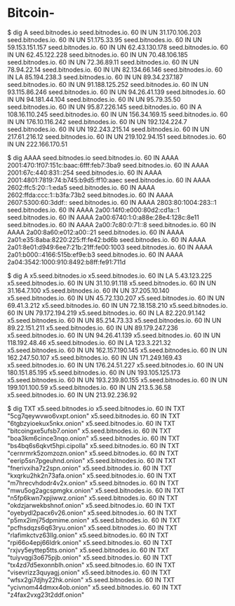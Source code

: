 # Bitcoin-
$ dig A seed.bitnodes.io
seed.bitnodes.io. 60 IN UN 31.170.106.203
seed.bitnodes.io. 60 IN UN 51.175.33.95
seed.bitnodes.io. 60 IN UN 59.153.151.157
seed.bitnodes.io. 60 IN UN 62.43.130.178
seed.bitnodes.io. 60 IN UN 62.45.122.228
seed.bitnodes.io. 60 IN UN 70.48.106.185
seed.bitnodes.io. 60 IN UN 72.36.89.11
seed.bitnodes.io. 60 IN UN 78.94.22.14
seed.bitnodes.io. 60 IN UN 82.134.66.146
seed.bitnodes.io. 60 IN LA 85.194.238.3
seed.bitnodes.io. 60 IN UN 89.34.237.187
seed.bitnodes.io. 60 IN UN 91.188.125.252
seed.bitnodes.io. 60 IN UN 93.115.86.246
seed.bitnodes.io. 60 IN UN 94.26.41.139
seed.bitnodes.io. 60 IN UN 94.181.44.104
seed.bitnodes.io. 60 IN UN 95.79.35.50
seed.bitnodes.io. 60 IN UN 95.87.226.145
seed.bitnodes.io. 60 IN A 108.16.110.245
seed.bitnodes.io. 60 IN UN 156.34.169.15
seed.bitnodes.io. 60 IN UN 176.10.116.242
seed.bitnodes.io. 60 IN UN 192.124.224.7
seed.bitnodes.io. 60 IN UN 192.243.215.14
seed.bitnodes.io. 60 IN UN 217.61.216.12
seed.bitnodes.io. 60 IN UN 219.102.94.151
seed.bitnodes.io. 60 IN UN 222.166.170.51

$ dig AAAA seed.bitnodes.io
seed.bitnodes.io. 60 IN AAAA 2001:470:1f07:151c:baac:6fff:feb7:3ba9
seed.bitnodes.io. 60 IN AAAA 2001:67c:440:831::254
seed.bitnodes.io. 60 IN AAAA 2001:4801:7819:74:b745:b9d5:ff10:aaec
seed.bitnodes.io. 60 IN AAAA 2602:ffc5:20::1:eda5
seed.bitnodes.io. 60 IN AAAA 2602:ffda:ccc:1::b3fa:73b2
seed.bitnodes.io. 60 IN AAAA 2607:5300:60:3ddf::
seed.bitnodes.io. 60 IN AAAA 2803:80:1004:283::1
seed.bitnodes.io. 60 IN AAAA 2a00:14f0:e000:80d2:cd1a::1
seed.bitnodes.io. 60 IN AAAA 2a00:6740:1:0:a88e:28e4:128c:8e11
seed.bitnodes.io. 60 IN AAAA 2a00:7c80:0:71::8
seed.bitnodes.io. 60 IN AAAA 2a00:8a60:e012:a00::21
seed.bitnodes.io. 60 IN AAAA 2a01:e35:8aba:8220:225:ff:fe42:bd6b
seed.bitnodes.io. 60 IN AAAA 2a01:8e01:d949:6ee7:21b:21ff:fe00:1003
seed.bitnodes.io. 60 IN AAAA 2a01:b000::4166:515b:ef9e:b3
seed.bitnodes.io. 60 IN AAAA 2a04:3542:1000:910:8492:b8ff:fe91:711d

$ dig A x5.seed.bitnodes.io
x5.seed.bitnodes.io. 60 IN LA 5.43.123.225
x5.seed.bitnodes.io. 60 IN UN 31.10.91.118
x5.seed.bitnodes.io. 60 IN UN 31.164.7.100
x5.seed.bitnodes.io. 60 IN UN 37.205.10.140
x5.seed.bitnodes.io. 60 IN UN 45.72.130.207
x5.seed.bitnodes.io. 60 IN UN 69.41.3.212
x5.seed.bitnodes.io. 60 IN UN 72.18.158.210
x5.seed.bitnodes.io. 60 IN UN 79.172.194.219
x5.seed.bitnodes.io. 60 IN LA 82.220.91.142
x5.seed.bitnodes.io. 60 IN UN 85.214.73.33
x5.seed.bitnodes.io. 60 IN UN 89.22.151.211
x5.seed.bitnodes.io. 60 IN UN 89.179.247.236
x5.seed.bitnodes.io. 60 IN UN 94.26.41.139
x5.seed.bitnodes.io. 60 IN UN 118.192.48.46
x5.seed.bitnodes.io. 60 IN LA 123.3.221.32
x5.seed.bitnodes.io. 60 IN UN 162.157.190.145
x5.seed.bitnodes.io. 60 IN UN 162.247.50.107
x5.seed.bitnodes.io. 60 IN UN 171.249.169.43
x5.seed.bitnodes.io. 60 IN UN 176.24.51.227
x5.seed.bitnodes.io. 60 IN UN 180.151.85.195
x5.seed.bitnodes.io. 60 IN UN 193.105.125.173
x5.seed.bitnodes.io. 60 IN UN 193.239.80.155
x5.seed.bitnodes.io. 60 IN UN 199.101.100.59
x5.seed.bitnodes.io. 60 IN UN 213.5.36.58
x5.seed.bitnodes.io. 60 IN UN 213.92.236.92

$ dig TXT x5.seed.bitnodes.io
x5.seed.bitnodes.io. 60 IN TXT "5cg7qeywvwo6vxpt.onion"
x5.seed.bitnodes.io. 60 IN TXT "6tgbzyioekux5nkx.onion"
x5.seed.bitnodes.io. 60 IN TXT "bitcoingxe5ufsb7.onion"
x5.seed.bitnodes.io. 60 IN TXT "boa3km6cince3nqo.onion"
x5.seed.bitnodes.io. 60 IN TXT "bs4bq6s6qkvt5hpi.cipolla"
x5.seed.bitnodes.io. 60 IN TXT "cernrmrk5zomzozn.onion"
x5.seed.bitnodes.io. 60 IN TXT "eerip5sn7pgeuhnd.onion"
x5.seed.bitnodes.io. 60 IN TXT "fnerivxiha7z2spn.onion"
x5.seed.bitnodes.io. 60 IN TXT "kxqrku2hk2n73afa.onion"
x5.seed.bitnodes.io. 60 IN TXT "m7hrecvhdodr4v2x.onion"
x5.seed.bitnodes.io. 60 IN TXT "mwu5og2agcspmgkx.onion"
x5.seed.bitnodes.io. 60 IN TXT "n5fp6kwn7xpjiwwz.onion"
x5.seed.bitnodes.io. 60 IN TXT "okdzjarwekbshnof.onion"
x5.seed.bitnodes.io. 60 IN TXT "oyebydl2pacx6v26.onion"
x5.seed.bitnodes.io. 60 IN TXT "p5mx2imj75dpmime.onion"
x5.seed.bitnodes.io. 60 IN TXT "pcfhsdqzs6q63ryu.onion"
x5.seed.bitnodes.io. 60 IN TXT "rlafimkctvz63llg.onion"
x5.seed.bitnodes.io. 60 IN TXT "rpi66o4epj66ldrk.onion"
x5.seed.bitnodes.io. 60 IN TXT "rxjvy5eyttep5tts.onion"
x5.seed.bitnodes.io. 60 IN TXT "tuiyvqgi3o675pjb.onion"
x5.seed.bitnodes.io. 60 IN TXT "tx4zd7d5exonnblh.onion"
x5.seed.bitnodes.io. 60 IN TXT "visevrizz3quyagj.onion"
x5.seed.bitnodes.io. 60 IN TXT "wfsx2gi7djhy22hk.onion"
x5.seed.bitnodes.io. 60 IN TXT "ycivnom44dmxx4ob.onion"
x5.seed.bitnodes.io. 60 IN TXT "z4fax2vxg23t2ddf.onion"
